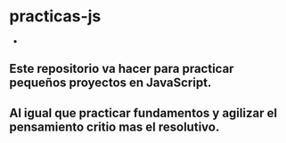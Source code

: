 # practicas-js
- 
## Este repositorio va hacer para practicar pequeños proyectos en JavaScript.
## Al igual que practicar fundamentos y agilizar el pensamiento critio mas el resolutivo.

